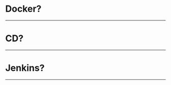 # Docker?

---

# CD? <!-- .element: class="fragment" -->

---

# Jenkins? <!-- .element: class="fragment" -->

---